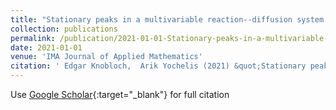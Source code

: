 ```yaml
---
title: "Stationary peaks in a multivariable reaction--diffusion system: foliated snaking due to subcritical Turing instability"
collection: publications
permalink: /publication/2021-01-01-Stationary-peaks-in-a-multivariable-reaction-diffusion-system-foliated-snaking-due-to-subcritical-Turing-instability
date: 2021-01-01
venue: 'IMA Journal of Applied Mathematics'
citation: ' Edgar Knobloch,  Arik Yochelis (2021) &quot;Stationary peaks in a multivariable reaction--diffusion system: foliated snaking due to subcritical Turing instability.&quot; <i>IMA Journal of Applied Mathematics</i>. 86, 1066--1093.'
---
```

Use [Google Scholar](https://scholar.google.com/scholar?q=Stationary+peaks+in+a+multivariable+reaction++diffusion+system:+foliated+snaking+due+to+subcritical+Turing+instability){:target="_blank"} for full citation